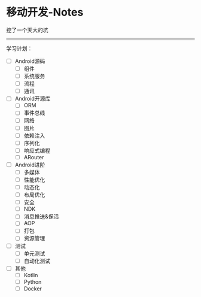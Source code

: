 # 移动开发-Notes
挖了一个天大的坑

---------------------------------

学习计划：

- [ ] Android源码
  - [ ] 组件
  - [ ] 系统服务
  - [ ] 流程
  - [ ] 通讯
- [ ] Android开源库
  - [ ] ORM
  - [ ] 事件总线
  - [ ] 网络
  - [ ] 图片
  - [ ] 依赖注入
  - [ ] 序列化
  - [ ] 响应式编程
  - [ ] ARouter
- [ ] Android进阶
  - [ ] 多媒体
  - [ ] 性能优化
  - [ ] 动态化
  - [ ] 布局优化
  - [ ] 安全
  - [ ] NDK
  - [ ] 消息推送&保活
  - [ ] AOP
  - [ ] 打包
  - [ ] 资源管理
- [ ] 测试
  - [ ] 单元测试
  - [ ] 自动化测试
- [ ] 其他
  - [ ] Kotlin
  - [ ] Python
  - [ ] Docker
